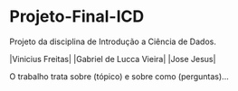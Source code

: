 # Projeto-Final-ICD
Projeto da disciplina de Introdução a Ciência de Dados.

|Vinicius Freitas|
|Gabriel de Lucca Vieira|
|Jose Jesus|

O trabalho trata sobre (tópico) e sobre como (perguntas)...
